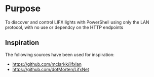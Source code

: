 # Purpose
To discover and control LIFX lights with PowerShell using only the LAN protocol, with no use or dependcy on the HTTP endpoints

## Inspiration
The following sources have been used for inspiration:
* https://github.com/mclarkk/lifxlan
* https://github.com/dotMorten/LifxNet